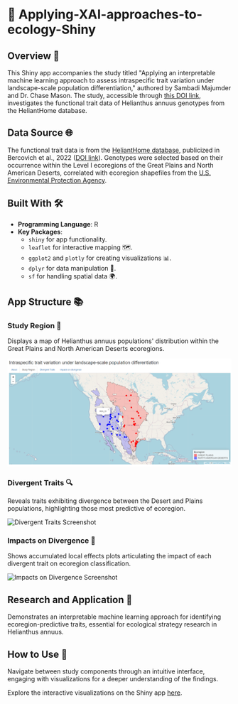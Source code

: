 # 🌱 Applying-XAI-approaches-to-ecology-Shiny

## Overview 📜
This Shiny app accompanies the study titled "Applying an interpretable machine learning approach to assess intraspecific trait variation under landscape-scale population differentiation," authored by Sambadi Majumder and Dr. Chase Mason. The study, accessible through [this DOI link](https://doi.org/10.1101/2023.04.07.536012), investigates the functional trait data of Helianthus annuus genotypes from the HeliantHome database.

## Data Source 🌐
The functional trait data is from the [HeliantHome database](http://www.helianthome.org/), publicized in Bercovich et al., 2022 ([DOI link](https://doi.org/10.1038/s41597-022-01842-0)). Genotypes were selected based on their occurrence within the Level I ecoregions of the Great Plains and North American Deserts, correlated with ecoregion shapefiles from the [U.S. Environmental Protection Agency](https://www.epa.gov/eco-research/ecoregions-north-america).

## Built With 🛠️
- **Programming Language**: R
- **Key Packages**:
  - `shiny` for app functionality.
  - `leaflet` for interactive mapping 🗺️.
  - `ggplot2` and `plotly` for creating visualizations 📊.
  - `dplyr` for data manipulation 🔨.
  - `sf` for handling spatial data 🌍.

## App Structure 📚
### Study Region 📍
Displays a map of Helianthus annuus populations' distribution within the Great Plains and North American Deserts ecoregions.

![Study Region Screenshot](https://github.com/SamMajumder/Applying-XAI-approaches-to-ecology-Shiny/blob/main/Screenshot%20(32).png)

### Divergent Traits 🔍
Reveals traits exhibiting divergence between the Desert and Plains populations, highlighting those most predictive of ecoregion.

![Divergent Traits Screenshot](path_to_divergent_traits_screenshot.png)

### Impacts on Divergence 🔬
Shows accumulated local effects plots articulating the impact of each divergent trait on ecoregion classification.

![Impacts on Divergence Screenshot](path_to_impacts_on_divergence_screenshot.png)

## Research and Application 🧬
Demonstrates an interpretable machine learning approach for identifying ecoregion-predictive traits, essential for ecological strategy research in Helianthus annuus.

## How to Use 🤔
Navigate between study components through an intuitive interface, engaging with visualizations for a deeper understanding of the findings.

Explore the interactive visualizations on the Shiny app [here](https://sammajumder.shinyapps.io/TraitDivergenceIntraSpecific/).
